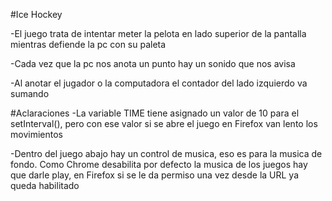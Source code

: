 #Ice Hockey

-El juego trata de intentar meter la pelota en lado superior de la pantalla mientras defiende la pc con su paleta

-Cada vez que la pc nos anota un punto hay un sonido que nos avisa

-Al anotar el jugador o la computadora el contador del lado izquierdo va sumando

#Aclaraciones
-La variable TIME tiene asignado un valor de 10 para el setInterval(), pero con ese valor si se abre el juego en Firefox van lento los movimientos

-Dentro del juego abajo hay un control de musica, eso es para la musica de fondo. Como Chrome desabilita por defecto la musica de los juegos hay que darle play, en Firefox si se le da permiso una vez desde la URL ya queda habilitado
